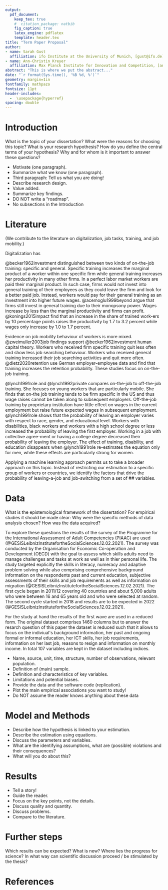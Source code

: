 ```yaml
---
output: 
  pdf_document:
    keep_tex: true
    #  citation_package: natbib
    fig_caption: true
    latex_engine: pdflatex
    template: header.tex
title: "Term Paper Proposal"
author:
- name: Sarah Gust
  affiliation: ifo Institute at the University of Munich, [gust@ifo.de](mailto:gust@ifo.de)
- name: Ann-Christin Kreyer
  affiliation: Max Planck Institute for Innovation and Competition, [ann-christin.kreyer@ip.mpg.de](mailto:ann-christin.kreyer@ip.mpg.de)
abstract: "This is where we put the abstract..."
date: "`r format(Sys.time(), '%B %d, %')`"
geometry: margin=1in
fontfamily: mathpazo
fontsize: 11pt
header-includes:
  -  \usepackage{hyperref}
spacing: double
---
```


# Introduction

What is the topic of your dissertation? What were the reasons for choosing this topic? What is your research hypothesis? How do you define the central terms of your hypothesis? Why and for whom is it important to answer these questions?

- Motivate (one paragraph).
- Summarize what we know (one paragraph).
- Third paragraph: Tell us what you are doing!
- Describe research design.
- Value added.
- Summarize key findings.
- DO NOT write a “roadmap”.
- No subsections in the Introduction




# Literature 

(We contribute to the literature on digitalization, job tasks, training, and job mobility.)

Digitalization has 

@becker1962investment distinguished between two kinds of on-the-job training: specific and general. Specific training increases the marginal product of a worker within one specific firm while general training increases her productivity in many other firms. In a perfect labor market workers are paid their marginal product. In such case, firms would not invest into general training of their employees as they could leave the firm and look for a better paid job. Instead, workers would pay for their general training as an investment into higher future wages. @acemoglu1999beyond argue that firms still invest in general training due to their monopsony power. Wages increase by less than the marginal productivity and firms can profit. @konings2015impact find that an increase in the share of trained work-ers by 10 percentage points raises the productivity by 1.7 to 3.2 percent while wages only increase by 1.0 to 1.7 percent. 

Evidence on job mobility behaviour of workers is more mixed. @zweimuller2003job findings support @becker1962investment human capital theory. Workers who received firm specific training quit less often and show less job searching behaviour. Workers who received general training increased their job searching activities and quit more often. @dietz2020retention use German employer-employee data and find that training increases the retention probability. These studies focus on on-the-job training. 

@lynch1991role and @lynch1992private compares on-the-job to off-the-job training. She focuses on young workers that are particularly mobile. She finds that on-the job training tends to be firm specific in the US and thus wage raises cannot be taken along to subsequent employers. Off-the-job training by proprietary institution have little effect on wages in the current employment but raise future expected wages in subsequent employment. @lynch1991role shows that the probability of leaving an employer varies with respect to race, gender, and educational level. Workers with disabilities, black workers and workers with a high school degree or less increased the probability of leaving the first employer. Working in a job with collective agree-ment or having a college degree decreased their probability of leaving the employer. The effect of training, disability, and education disappears when @lynch1991role re-estimates the equation only for men, while these effects are particularly strong for women. 

Applying a machine learning approach permits us to take a broader approach on this topic. Instead of restricting our estimation to a specific group of workers or countries, we identify the factors that drive the probability of leaving-a-job and job-switching from a set of ## variables.



<!---

What is the crucial literature about the topic? What are the open research questions? How does the research hypothesis relate to the existing literature on the topic? Are there other dissertations that cover the same topic?

- Discuss relevant literature.
- Do not start with Adam Smith (unless you are discussing his work).
- Focus on articles in journals, avoid textbooks.
- Try to find the “frontier”—what are the unsolved questions?
--->

# Data

What is the epistemological framework of the dissertation? For empirical studies it should be made clear: Why were the specific methods of data analysis chosen? How was the data acquired?

To explore these questions the results of the survey of the Programme for the International Assessment of Adult Competencies (PIAAC) are used (@GESISLeibnizInstitutefortheSocialSciences.12.02.2021). The survey was conducted by the Organisation for Economic Co-operation and Development (OECD) with the goal to assess which skills adults need to manage challenges and tasks at work as well as in thier personal life. The study targeted explicitly the skills in literacy, numeracy and adaptive problem solving while also comprising comprehensive background information on the respondents past and current education, subjective assessments of their skills and job requirements as well as information on migration (@GESISLeibnizInstitutefortheSocialSciences.12.02.2021). The first cycle began in 2011/12 covering 40 countries and about 5,000 adults who were between 16 and 65 years old and who were selected at random. The second cycle started in 2018 and results are to be expected in 2022 (@GESISLeibnizInstitutefortheSocialSciences.12.02.2021). 

For the study at hand the results of the first wave are used in a reduced form. The original dataset comprises 1460 columns but to answer the resarch question of this paper the dataset is reduced such that it allows to focus on the indiviual's background information, her past and ongoing formal or informal education, her ICT skills, her job requirements, information on her last job, reasons to resign and information on monthly income. In total 107 variables are kept in the dataset including indices.

- Name, source, unit, time, structure, number of observations, relevant population.
- Definition of (main) sample.
- Definition and characteristics of key variables.
- Limitations and potential biases.
- Provide the data and the software code (replication).
- Plot the main empirical associations you want to study!
- Do NOT assume the reader knows anything about these data

# Model and Methods

- Describe how the hypothesis is linked to your estimation.
- Describe the estimation using equations.
- Discuss the parameters and variables.
- What are the identifying assumptions, what are (possible) violations and their consequences?
- What will you do about this?

# Results 

- Tell a story!
- Guide the reader.
- Focus on the key points, not the details.
- Discuss quality and quantity.
- Discuss problems.
- Compare to the literature.

# Further steps 

Which results can be expected? What is new? Where lies the progress for science? In what way can scientific discussion proceed / be stimulated by the thesis?

# References